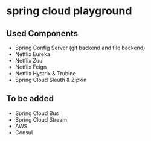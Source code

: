 # spring cloud playground

Used Components
---
- Spring Config Server (git backend and file backend)
- Netflix Eureka
- Netflix Zuul
- Netflix Feign
- Netflix Hystrix & Trubine
- Spring Cloud Sleuth & Zipkin

To be added
---
- Spring Cloud Bus
- Spring Cloud Stream
- AWS
- Consul
